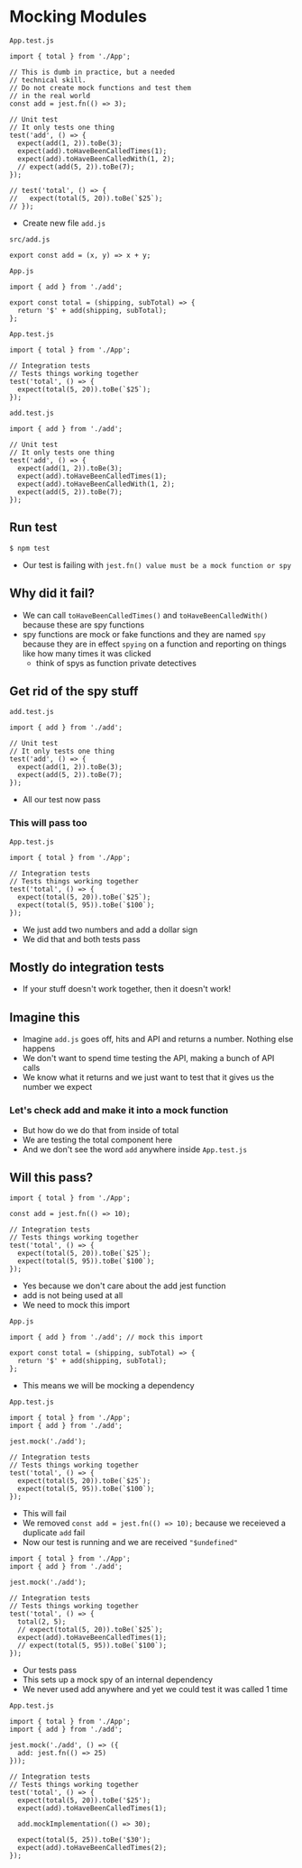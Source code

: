 # Mocking Modules
`App.test.js`

```
import { total } from './App';

// This is dumb in practice, but a needed
// technical skill.
// Do not create mock functions and test them
// in the real world
const add = jest.fn(() => 3);

// Unit test
// It only tests one thing
test('add', () => {
  expect(add(1, 2)).toBe(3);
  expect(add).toHaveBeenCalledTimes(1);
  expect(add).toHaveBeenCalledWith(1, 2);
  // expect(add(5, 2)).toBe(7);
});

// test('total', () => {
//   expect(total(5, 20)).toBe(`$25`);
// });
```

* Create new file `add.js`

`src/add.js`

```
export const add = (x, y) => x + y;
```

`App.js`

```
import { add } from './add';

export const total = (shipping, subTotal) => {
  return '$' + add(shipping, subTotal);
};
```

`App.test.js`

```
import { total } from './App';

// Integration tests
// Tests things working together
test('total', () => {
  expect(total(5, 20)).toBe(`$25`);
});
```

`add.test.js`

```
import { add } from './add';

// Unit test
// It only tests one thing
test('add', () => {
  expect(add(1, 2)).toBe(3);
  expect(add).toHaveBeenCalledTimes(1);
  expect(add).toHaveBeenCalledWith(1, 2);
  expect(add(5, 2)).toBe(7);
});
```

## Run test
`$ npm test`

* Our test is failing with `jest.fn() value must be a mock function or spy`

## Why did it fail?
* We can call `toHaveBeenCalledTimes()` and `toHaveBeenCalledWith()` because these are spy functions
* spy functions are mock or fake functions and they are named `spy` because they are in effect `spying` on a function and reporting on things like how many times it was clicked
    - think of spys as function private detectives

## Get rid of the spy stuff
`add.test.js`

```
import { add } from './add';

// Unit test
// It only tests one thing
test('add', () => {
  expect(add(1, 2)).toBe(3);
  expect(add(5, 2)).toBe(7);
});
```

* All our test now pass

### This will pass too
`App.test.js`

```
import { total } from './App';

// Integration tests
// Tests things working together
test('total', () => {
  expect(total(5, 20)).toBe(`$25`);
  expect(total(5, 95)).toBe(`$100`);
});
```

* We just add two numbers and add a dollar sign
* We did that and both tests pass

## Mostly do integration tests
* If your stuff doesn't work together, then it doesn't work!

## Imagine this
* Imagine `add.js` goes off, hits and API and returns a number. Nothing else happens
* We don't want to spend time testing the API, making a bunch of API calls
* We know what it returns and we just want to test that it gives us the number we expect

### Let's check add and make it into a mock function
* But how do we do that from inside of total
* We are testing the total component here
* And we don't see the word `add` anywhere inside `App.test.js`

## Will this pass?
```
import { total } from './App';

const add = jest.fn(() => 10);

// Integration tests
// Tests things working together
test('total', () => {
  expect(total(5, 20)).toBe(`$25`);
  expect(total(5, 95)).toBe(`$100`);
});
```

* Yes because we don't care about the add jest function
* add is not being used at all
* We need to mock this import

`App.js`

```
import { add } from './add'; // mock this import

export const total = (shipping, subTotal) => {
  return '$' + add(shipping, subTotal);
};
```

* This means we will be mocking a dependency

`App.test.js`

```
import { total } from './App';
import { add } from './add';

jest.mock('./add');

// Integration tests
// Tests things working together
test('total', () => {
  expect(total(5, 20)).toBe(`$25`);
  expect(total(5, 95)).toBe(`$100`);
});
```

* This will fail
* We removed `const add = jest.fn(() => 10);` because we receieved a duplicate `add` fail
* Now our test is running and we are received `"$undefined"`

```
import { total } from './App';
import { add } from './add';

jest.mock('./add');

// Integration tests
// Tests things working together
test('total', () => {
  total(2, 5);
  // expect(total(5, 20)).toBe(`$25`);
  expect(add).toHaveBeenCalledTimes(1);
  // expect(total(5, 95)).toBe(`$100`);
});
```

* Our tests pass
* This sets up a mock spy of an internal dependency
* We never used add anywhere and yet we could test it was called 1 time

`App.test.js`

```
import { total } from './App';
import { add } from './add';

jest.mock('./add', () => ({
  add: jest.fn(() => 25)
}));

// Integration tests
// Tests things working together
test('total', () => {
  expect(total(5, 20)).toBe('$25');
  expect(add).toHaveBeenCalledTimes(1);

  add.mockImplementation(() => 30);

  expect(total(5, 25)).toBe('$30');
  expect(add).toHaveBeenCalledTimes(2);
});
```
